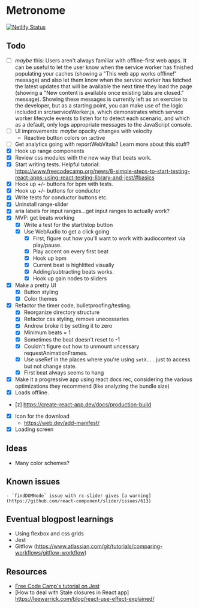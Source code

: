 # Metronome

[![Netlify Status](https://api.netlify.com/api/v1/badges/6bf307f3-bb47-4482-92ae-f7d20ad900d5/deploy-status)](https://app.netlify.com/sites/anothermetronome/deploys)

## Todo

- [ ] *maybe* this: Users aren't always familiar with offline-first web apps. It can be useful to let the user know when the service worker has finished populating your caches (showing a "This web app works offline!" message) and also let them know when the service worker has fetched the latest updates that will be available the next time they load the page (showing a "New content is available once existing tabs are closed." message). Showing these messages is currently left as an exercise to the developer, but as a starting point, you can make use of the logic included in src/serviceWorker.js, which demonstrates which service worker lifecycle events to listen for to detect each scenario, and which as a default, only logs appropriate messages to the JavaScript console.
- [ ] UI improvements: *maybe* opacity changes with velocity
    - Reactive button colors on :active
- [ ] Get analytics going with reportWebVitals? Learn more about this stuff?
- [x] Hook up range components
- [x] Review css modules with the new way that beats work.
- [x] Start writing tests. Helpful tutorial: https://www.freecodecamp.org/news/8-simple-steps-to-start-testing-react-apps-using-react-testing-library-and-jest/#basics
- [x] Hook up +/- buttons for bpm with tests.
- [x] Hook up +/- buttons for conductor
- [x] Write tests for conductor buttons etc.
- [x] Uninstall range-slider
- [x] aria labels for input ranges...get input ranges to actually work?
- [x] MVP: get beats working    
    - [x] Write a test for the start/stop button
    - [x] Use WebAudio to get a click going
        - [x] First, figure out how you'll want to work with audiocontext via play/pause.
        - [x] Play accent on every first beat
        - [x] Hook up bpm
        - [x] Current beat is highlitted visually
        - [x] Adding/subtracting beats works.
        - [x] Hook up gain nodes to sliders
- [x] Make a pretty UI
    - [x] Button styling
    - [x] Color themes
- [x] Refactor the timer code, bulletproofing/testing.
    - [x] Reorganize directory structure
    - [x] Refactor css styling, remove unecessaries
    - [x] Andrew broke it by setting it to zero
    - [x] Minimum beats = 1
    - [x] Sometimes the beat doesn't reset to -1
    - [x] Couldn't figure out how to unmount uncessary requestAnimationFrames.
    - [x] Use useRef in the places where you're using `setX...` just to access but not change state.
    - [x] First beat always seems to hang
- [x] Make it a progressive app using react docs rec, considering the various optimizations they recommend (like analyzing the bundle size)
- [x] Loads offline.
- [z] https://create-react-app.dev/docs/production-build
- [x] Icon for the download
    - https://web.dev/add-manifest/
- [x] Loading screen

## Ideas
- Many color schemes?

## Known issues
    - `findDOMNode` issue with rc-slider gives [a warning](https://github.com/react-component/slider/issues/613)

## Eventual blogpost learnings
- Using flexbox and css grids
- Jest
- Gitflow (https://www.atlassian.com/git/tutorials/comparing-workflows/gitflow-workflow)

## Resources
- [Free Code Camp's tutorial on Jest](https://www.freecodecamp.org/news/8-simple-steps-to-start-testing-react-apps-using-react-testing-library-and-jest/#8-testing-http-request)
- [How to deal with Stale closures in React app] https://leewarrick.com/blog/react-use-effect-explained/